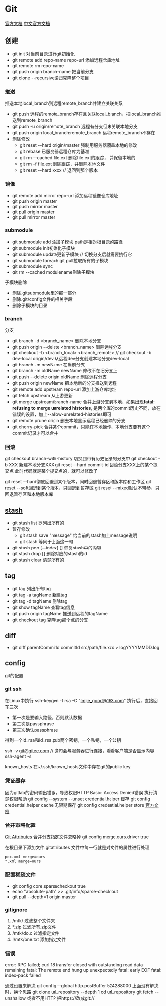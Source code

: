 # Git

[官方文档](https://git-scm.com/docs)
[中文官方文档](https://git-scm.com/book/zh/v2)

## 创建
- git init 对当前目录进行git初始化
- git remote add repo-name repo-url 添加远程仓库地址
- git remote rm repo-name
- git push origin branch-name 把当前分支
- git clone <repository> --recursive递归克隆整个项目

### 推送
推送本地local_branch到远程remote_branch并建立关联关系
- git push 远程的remote_branch存在且关联local_branch，把local_branch推送到remote_branch
- git push -u origin/remote_branch 远程有分支但未关联本地分支 
- git push origin local_branch:remote_branch 远程remote_branch不存在
- 删除修改
    - git reset --hard origin/master 强制用服务器覆盖本地的修改
    - git rebase 已服务器远程仓库为基准
    - git rm --cached file.ext 删除file.ext的跟踪， 并保留本地的
    - git rm -f file.ext 删除跟踪，并删除本地文件
    - git reset --hard xxxx // 退回到那个版本

### 镜像
- git remote add mirror repo-url 添加远程镜像仓库地址
- git push origin master
- git push mirror master
- git pull origin master
- git pull mirror master

### submodule

- git submodule add <repository> <path>添加子模块 path是相对根目录的路径
- git submodule init初始化子模块
- git submodule update更新子模块 // 切换分支后就需要执行它
- git submodule foreach git pull拉取所有的子模块
- git submodule sync
- git rm --cached modulename删除子模块

子模块删除
- 删除.gitsubmodule里的那一部分
- 删除.git/config文件的相关字段
- 删除子模块的目录

### branch
分支
- git branch -d <branch_name> 删除本地分支
- git push origin --delete <branch_name> 删除远程分支
- git checkout -b <branch_local> <branch_remote> // git checkout -b dev-local origin/dev 从远程dev分支创建本地分支dev-local
- git branch -m newName 在当前分支
- git branch -m oldName newName 修改不在旧分支上
- git push --delete origin oldName 删除远程分支
- git push origin newName 把本地新的分支推送到远程
- git remote add upstream repo-url 添加上游仓库地址
- git fetch upstream 从上游更新
- git merge upstream/branch-name 合并上游分支到本地，如果出现**fatal: refusing to merge unrelated histories**, 是两个库的commit历史不同，放在错误的设置，加上--allow-unrelated-histories即可
- git remote prune origin 删去本地显示远程已经删除的分支
- git cherry-pick <commit-id> 合并某个commit，只能在本地操作，本地分支要有这个commit记录才可以合并

### 回滚
git checkout branch-with-history 切换到带有历史记录的分支中
git checkout -b XXX 新建本地分支XXX
git reset --hard commit-id 回滚分支XXX上的某个提交点
此时代码就是某个提交点的，就可以修改了

git reset --hard彻底回退到某个版本，同时回退暂存区和版本库和工作区
git reset --soft回退到某个版本，只回退到暂存区
git reset --mixed默认不带参，只回退暂存区和本地版本库

## [stash](https://www.git-scm.com/docs/git-stash)

- git stash list 罗列出所有的
- 暂存修改
    - git stash save "message" 给当前的stash加上message说明
    - git stash 等同于上面这一句
- git stash pop [--index] [<stash>] 恢复stash中的内容
- git stash drop [<stash>] 删除对应的stash的id
- git stash clear 清楚所有的 

## tag

- git tag 列出所有tag
- git tag -a tagName 新建tag    
- git tag -d tagName 删除tag
- git show tagName 查看tag信息
- git push origin tagName 推送到远程的tagName
- git checkout tag 克隆tag那个点的分支

## diff

- git diff parentCommitId commitId src/path/file.xxx > logYYYYMMDD.log

## config
git的配置

### git ssh
在Linux中执行
ssh-keygen -t rsa -C "lmjie_good@163.com"
执行后，直接回车三次

- 第一次是要输入路径，否则默认数据
- 第二次是passphrase
- 第三次确认passphrase

得到一个id_rsa和id_rsa.pub两个密钥，一个私钥，一个公钥

ssh -v git@gitee.com // 这句会与服务器进行连接，看看客户端是否显示内容
ssh-agent -s

known_hosts
在~/.ssh/known_hosts文件中存在git的public key

### 凭证缓存
因为gitlab的密码输出错误，导致权限HTTP Basic: Access Denied错误
执行清楚权限帮助
git config --system --unset credential.helper
缓存
git config credential.helper cache
无限期保存
git config credential.helper store
[官方文档](https://git-scm.com/docs/git-credential-store)


### 合并策略配置
[Git Attributes](https://git-scm.com/book/en/v2/Customizing-Git-Git-Attributes)
合并分支指定文件忽略掉
git config merge.ours.driver true 

在根目录下添加文件.gitattributes
文件中每一行就是对文件的属性进行处理
```shell
pox.xml merge=ours 
*.xml merge=ours 
```
	
### 配置稀疏文件

- git config core.sparsecheckout true
- echo "absolute-path" >> .git/info/sparse-checktout
- git pull --depth=1 origin master

### gitignore

1. /mtk/ 过滤整个文件夹
2. *.zip 过滤所有.zip文件
3. /mtk/do.c 过滤指定文件
4. !/mtk/one.txt 添加指定文件

### 错误

error: RPC failed; curl 18 transfer closed with outstanding read data remaining
fatal: The remote end hung up unexpectedly
fatal: early EOF
fatal: index-pack failed

通过设置来解决
git config --global http.postBuffer 524288000
上面没有解决时，换个思路
git clone url_repository --depth 1
cd url_repository 
git fetch --unshallow 
或者不用HTTP
把https://改成git://

